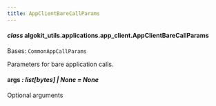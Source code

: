 ```yaml
---
title: AppClientBareCallParams
---
```


#### _class_ algokit_utils.applications.app_client.AppClientBareCallParams

Bases: `CommonAppCallParams`

Parameters for bare application calls.

#### args _: list[bytes] | None_ _= None_

Optional arguments
